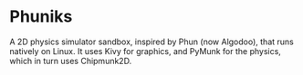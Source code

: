 # Phuniks

A 2D physics simulator sandbox, inspired by Phun (now Algodoo), that runs natively on Linux.
It uses Kivy for graphics, and PyMunk for the physics, which in turn uses Chipmunk2D.
